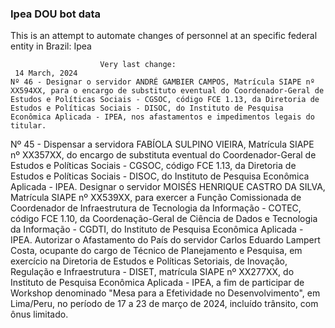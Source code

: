  ### Ipea DOU bot data
 This is an attempt to automate changes of personnel at an specific federal entity in Brazil: Ipea
 
                        Very last change: 
 	 14 March, 2024
	Nº 46 - Designar o servidor ANDRÉ GAMBIER CAMPOS, Matrícula SIAPE nº XX594XX, para o encargo de substituto eventual do Coordenador-Geral de Estudos e Políticas Sociais - CGSOC, código FCE 1.13, da Diretoria de Estudos e Políticas Sociais - DISOC, do Instituto de Pesquisa Econômica Aplicada - IPEA, nos afastamentos e impedimentos legais do titular.
Nº 45 - Dispensar a servidora FABÍOLA SULPINO VIEIRA, Matrícula SIAPE nº XX357XX, do encargo de substituta eventual do Coordenador-Geral de Estudos e Políticas Sociais - CGSOC, código FCE 1.13, da Diretoria de Estudos e Políticas Sociais - DISOC, do Instituto de Pesquisa Econômica Aplicada - IPEA.
Designar o servidor MOISÉS HENRIQUE CASTRO DA SILVA, Matrícula SIAPE nº XX539XX, para exercer a Função Comissionada de Coordenador de Infraestrutura de Tecnologia da Informação - COTEC, código FCE 1.10, da Coordenação-Geral de Ciência de Dados e Tecnologia da Informação - CGDTI, do Instituto de Pesquisa Econômica Aplicada - IPEA.
Autorizar o Afastamento do País do servidor Carlos Eduardo Lampert Costa, ocupante do cargo de Técnico de Planejamento e Pesquisa, em exercício na Diretoria de Estudos e Políticas Setoriais, de Inovação, Regulação e Infraestrutura - DISET, matrícula SIAPE nº XX277XX, do Instituto de Pesquisa Econômica Aplicada - IPEA, a fim de participar de Workshop denominado "Mesa para a Efetividade no Desenvolvimento", em Lima/Peru, no período de 17 a 23 de março de 2024, incluído trânsito, com ônus limitado.

